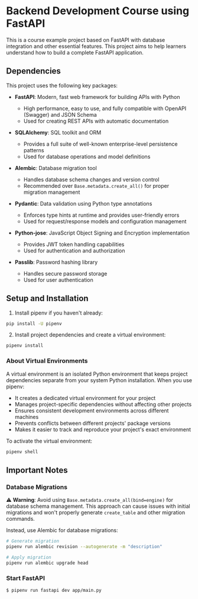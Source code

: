 # Backend Development Course using FastAPI

This is a course example project based on FastAPI with database integration and other essential features. This project aims to help learners understand how to build a complete FastAPI application.

## Dependencies

This project uses the following key packages:

- **FastAPI**: Modern, fast web framework for building APIs with Python
  - High performance, easy to use, and fully compatible with OpenAPI (Swagger) and JSON Schema
  - Used for creating REST APIs with automatic documentation

- **SQLAlchemy**: SQL toolkit and ORM
  - Provides a full suite of well-known enterprise-level persistence patterns
  - Used for database operations and model definitions

- **Alembic**: Database migration tool
  - Handles database schema changes and version control
  - Recommended over `Base.metadata.create_all()` for proper migration management

- **Pydantic**: Data validation using Python type annotations
  - Enforces type hints at runtime and provides user-friendly errors
  - Used for request/response models and configuration management

- **Python-jose**: JavaScript Object Signing and Encryption implementation
  - Provides JWT token handling capabilities
  - Used for authentication and authorization

- **Passlib**: Password hashing library
  - Handles secure password storage
  - Used for user authentication

## Setup and Installation

1. Install pipenv if you haven't already:
```bash
pip install -U pipenv
```

2. Install project dependencies and create a virtual environment:
```bash
pipenv install
```

### About Virtual Environments

A virtual environment is an isolated Python environment that keeps project dependencies separate from your system Python installation. When you use pipenv:

- It creates a dedicated virtual environment for your project
- Manages project-specific dependencies without affecting other projects
- Ensures consistent development environments across different machines
- Prevents conflicts between different projects' package versions
- Makes it easier to track and reproduce your project's exact environment

To activate the virtual environment:
```bash
pipenv shell
```

## Important Notes

### Database Migrations

⚠️ **Warning**: Avoid using `Base.metadata.create_all(bind=engine)` for database schema management. This approach can cause issues with initial migrations and won't properly generate `create_table` and other migration commands.

Instead, use Alembic for database migrations:
```bash
# Generate migration
pipenv run alembic revision --autogenerate -m "description"

# Apply migration
pipenv run alembic upgrade head
```

### Start FastAPI

```
$ pipenv run fastapi dev app/main.py
```
